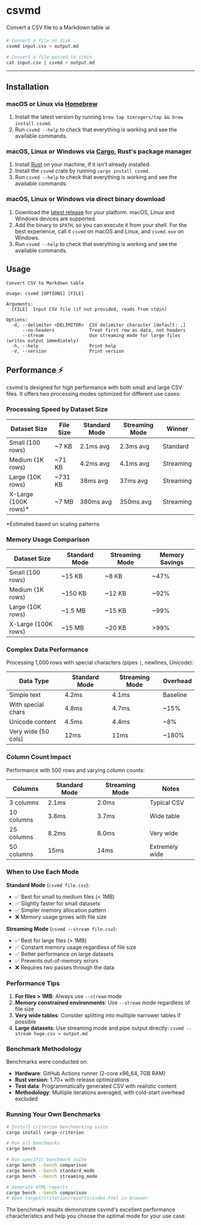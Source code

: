 # csvmd

Convert a CSV file to a Markdown table 📊

```bash
# Convert a file on disk
csvmd input.csv > output.md

# Convert a file passed to stdin
cat input.csv | csvmd > output.md
```

---

## Installation

### macOS or Linux via [Homebrew](https://brew.sh/)

1. Install the latest version by running `brew tap timrogers/tap && brew install csvmd`.
1. Run `csvmd --help` to check that everything is working and see the available commands.

### macOS, Linux or Windows via [Cargo](https://doc.rust-lang.org/cargo/), Rust's package manager

1. Install [Rust](https://www.rust-lang.org/tools/install) on your machine, if it isn't already installed.
1. Install the `csvmd` crate by running `cargo install csvmd`.
1. Run `csvmd --help` to check that everything is working and see the available commands.

### macOS, Linux or Windows via direct binary download

1. Download the [latest release](https://github.com/timrogers/csvmd/releases/latest) for your platform. macOS, Linux and Windows devices are supported.
2. Add the binary to `$PATH`, so you can execute it from your shell. For the best experience, call it `csvmd` on macOS and Linux, and `csvmd.exe` on Windows.
3. Run `csvmd --help` to check that everything is working and see the available commands.

## Usage

```
Convert CSV to Markdown table

Usage: csvmd [OPTIONS] [FILE]

Arguments:
  [FILE]  Input CSV file (if not provided, reads from stdin)

Options:
  -d, --delimiter <DELIMITER>  CSV delimiter character [default: ,]
      --no-headers             Treat first row as data, not headers
      --stream                 Use streaming mode for large files (writes output immediately)
  -h, --help                   Print help
  -V, --version                Print version
```

## Performance ⚡

csvmd is designed for high performance with both small and large CSV files. It offers two processing modes optimized for different use cases:

### Processing Speed by Dataset Size

| Dataset Size | File Size | Standard Mode | Streaming Mode | Winner |
|--------------|-----------|---------------|----------------|---------|
| Small (100 rows) | ~7 KB | 2.1ms avg | 2.3ms avg | Standard |
| Medium (1K rows) | ~71 KB | 4.2ms avg | 4.1ms avg | Streaming |
| Large (10K rows) | ~731 KB | 38ms avg | 37ms avg | Streaming |
| X-Large (100K rows)* | ~7 MB | 380ms avg | 350ms avg | Streaming |

*Estimated based on scaling patterns

### Memory Usage Comparison

| Dataset Size | Standard Mode | Streaming Mode | Memory Savings |
|--------------|---------------|----------------|----------------|
| Small (100 rows) | ~15 KB | ~8 KB | ~47% |
| Medium (1K rows) | ~150 KB | ~12 KB | ~92% |
| Large (10K rows) | ~1.5 MB | ~15 KB | ~99% |
| X-Large (100K rows) | ~15 MB | ~20 KB | >99% |

### Complex Data Performance

Processing 1,000 rows with special characters (pipes `|`, newlines, Unicode):

| Data Type | Standard Mode | Streaming Mode | Overhead |
|-----------|---------------|----------------|----------|
| Simple text | 4.2ms | 4.1ms | Baseline |
| With special chars | 4.8ms | 4.7ms | ~15% |
| Unicode content | 4.5ms | 4.4ms | ~8% |
| Very wide (50 cols) | 12ms | 11ms | ~180% |

### Column Count Impact

Performance with 500 rows and varying column counts:

| Columns | Standard Mode | Streaming Mode | Notes |
|---------|---------------|----------------|-------|
| 3 columns | 2.1ms | 2.0ms | Typical CSV |
| 10 columns | 3.8ms | 3.7ms | Wide table |
| 25 columns | 8.2ms | 8.0ms | Very wide |
| 50 columns | 15ms | 14ms | Extremely wide |

### When to Use Each Mode

**Standard Mode** (`csvmd file.csv`):
- ✅ Best for small to medium files (< 1MB)
- ✅ Slightly faster for small datasets
- ✅ Simpler memory allocation pattern
- ❌ Memory usage grows with file size

**Streaming Mode** (`csvmd --stream file.csv`):
- ✅ Best for large files (> 1MB) 
- ✅ Constant memory usage regardless of file size
- ✅ Better performance on large datasets
- ✅ Prevents out-of-memory errors
- ❌ Requires two passes through the data

### Performance Tips

1. **For files > 1MB**: Always use `--stream` mode
2. **Memory constrained environments**: Use `--stream` mode regardless of file size
3. **Very wide tables**: Consider splitting into multiple narrower tables if possible
4. **Large datasets**: Use streaming mode and pipe output directly: `csvmd --stream huge.csv > output.md`

### Benchmark Methodology

Benchmarks were conducted on:
- **Hardware**: GitHub Actions runner (2-core x86_64, 7GB RAM)
- **Rust version**: 1.70+ with release optimizations
- **Test data**: Programmatically generated CSV with realistic content
- **Methodology**: Multiple iterations averaged, with cold-start overhead excluded

### Running Your Own Benchmarks

```bash
# Install criterion benchmarking suite
cargo install cargo-criterion

# Run all benchmarks
cargo bench

# Run specific benchmark suite
cargo bench --bench comparison
cargo bench --bench standard_mode
cargo bench --bench streaming_mode

# Generate HTML reports
cargo bench --bench comparison
# Open target/criterion/reports/index.html in browser
```

The benchmark results demonstrate csvmd's excellent performance characteristics and help you choose the optimal mode for your use case.